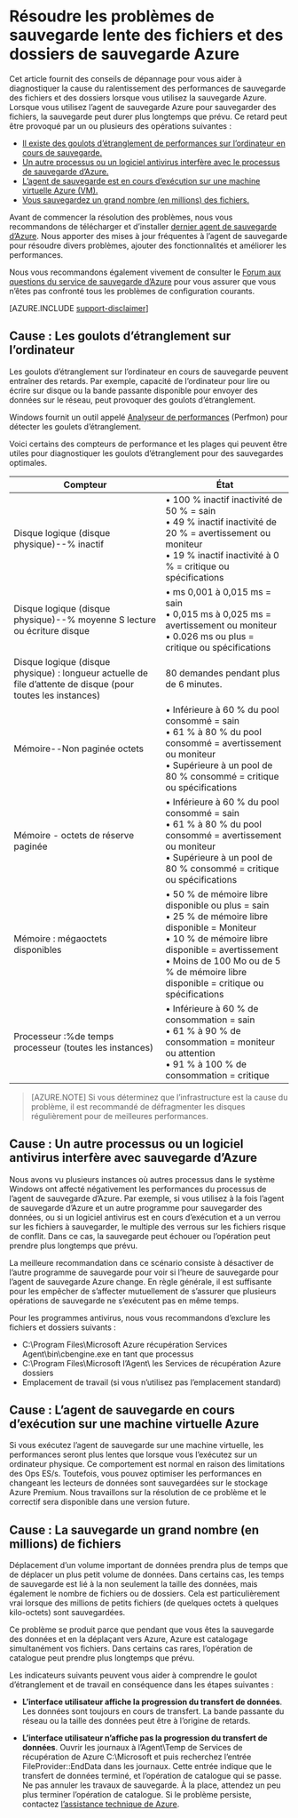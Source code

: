 <properties
   pageTitle="Résoudre les problèmes de sauvegarde lente des fichiers et des dossiers de sauvegarde Azure | Microsoft Azure"
   description="Fournit des conseils de dépannage pour vous aider à diagnostiquer la cause de problèmes de performances de sauvegarde de Azure"
   services="backup"
   documentationCenter=""
   authors="genlin"
   manager="jimpark"
   editor=""/>

<tags
    ms.service="backup"
    ms.workload="storage-backup-recovery"
    ms.tgt_pltfrm="na"
    ms.devlang="na"
    ms.topic="article"
    ms.date="10/13/2016"
    ms.author="genli"/>

# <a name="troubleshoot-slow-backup-of-files-and-folders-in-azure-backup"></a>Résoudre les problèmes de sauvegarde lente des fichiers et des dossiers de sauvegarde Azure

Cet article fournit des conseils de dépannage pour vous aider à diagnostiquer la cause du ralentissement des performances de sauvegarde des fichiers et des dossiers lorsque vous utilisez la sauvegarde Azure. Lorsque vous utilisez l’agent de sauvegarde Azure pour sauvegarder des fichiers, la sauvegarde peut durer plus longtemps que prévu. Ce retard peut être provoqué par un ou plusieurs des opérations suivantes :

-   [Il existe des goulots d’étranglement de performances sur l’ordinateur en cours de sauvegarde.](#cause1)
-   [Un autre processus ou un logiciel antivirus interfère avec le processus de sauvegarde d’Azure.](#cause2)
-   [L’agent de sauvegarde est en cours d’exécution sur une machine virtuelle Azure (VM).](#cause3)  
-   [Vous sauvegardez un grand nombre (en millions) des fichiers.](#cause4)

Avant de commencer la résolution des problèmes, nous vous recommandons de télécharger et d’installer [dernier agent de sauvegarde d’Azure](http://aka.ms/azurebackup_agent). Nous apporter des mises à jour fréquentes à l’agent de sauvegarde pour résoudre divers problèmes, ajouter des fonctionnalités et améliorer les performances.

Nous vous recommandons également vivement de consulter le [Forum aux questions du service de sauvegarde d’Azure](backup-azure-backup-faq.md) pour vous assurer que vous n’êtes pas confronté tous les problèmes de configuration courants.

[AZURE.INCLUDE [support-disclaimer](../../includes/support-disclaimer.md)]

<a id="cause1"></a>
## <a name="cause-performance-bottlenecks-on-the-computer"></a>Cause : Les goulots d’étranglement sur l’ordinateur

Les goulots d’étranglement sur l’ordinateur en cours de sauvegarde peuvent entraîner des retards. Par exemple, capacité de l’ordinateur pour lire ou écrire sur disque ou la bande passante disponible pour envoyer des données sur le réseau, peut provoquer des goulots d’étranglement.

Windows fournit un outil appelé [Analyseur de performances](https://technet.microsoft.com/magazine/2008.08.pulse.aspx) (Perfmon) pour détecter les goulets d’étranglement.

Voici certains des compteurs de performance et les plages qui peuvent être utiles pour diagnostiquer les goulots d’étranglement pour des sauvegardes optimales.

| Compteur  | État  |
|---|---|
|Disque logique (disque physique)--% inactif   | • 100 % inactif inactivité de 50 % = sain</br>• 49 % inactif inactivité de 20 % = avertissement ou moniteur</br>• 19 % inactif inactivité à 0 % = critique ou spécifications|
|  Disque logique (disque physique)--% moyenne S lecture ou écriture disque |  • ms 0,001 à 0,015 ms = sain</br>• 0,015 ms à 0,025 ms = avertissement ou moniteur</br>• 0.026 ms ou plus = critique ou spécifications|
|  Disque logique (disque physique) : longueur actuelle de file d’attente de disque (pour toutes les instances) | 80 demandes pendant plus de 6 minutes. |
| Mémoire--Non paginée octets|• Inférieure à 60 % du pool consommé = sain<br>• 61 % à 80 % du pool consommé = avertissement ou moniteur</br>• Supérieure à un pool de 80 % consommé = critique ou spécifications|
| Mémoire - octets de réserve paginée |• Inférieure à 60 % du pool consommé = sain</br>• 61 % à 80 % du pool consommé = avertissement ou moniteur</br>• Supérieure à un pool de 80 % consommé = critique ou spécifications|
| Mémoire : mégaoctets disponibles| • 50 % de mémoire libre disponible ou plus = sain</br>• 25 % de mémoire libre disponible = Moniteur</br>• 10 % de mémoire libre disponible = avertissement</br>• Moins de 100 Mo ou de 5 % de mémoire libre disponible = critique ou spécifications|
|Processeur :\%de temps processeur (toutes les instances)|• Inférieure à 60 % de consommation = sain</br>• 61 % à 90 % de consommation = moniteur ou attention</br>• 91 % à 100 % de consommation = critique|


> [AZURE.NOTE] Si vous déterminez que l’infrastructure est la cause du problème, il est recommandé de défragmenter les disques régulièrement pour de meilleures performances.

<a id="cause2"></a>
## <a name="cause-another-process-or-antivirus-software-interfering-with-azure-backup"></a>Cause : Un autre processus ou un logiciel antivirus interfère avec sauvegarde d’Azure

Nous avons vu plusieurs instances où autres processus dans le système Windows ont affecté négativement les performances du processus de l’agent de sauvegarde d’Azure. Par exemple, si vous utilisez à la fois l’agent de sauvegarde d’Azure et un autre programme pour sauvegarder des données, ou si un logiciel antivirus est en cours d’exécution et a un verrou sur les fichiers à sauvegarder, le multiple des verrous sur les fichiers risque de conflit. Dans ce cas, la sauvegarde peut échouer ou l’opération peut prendre plus longtemps que prévu.

La meilleure recommandation dans ce scénario consiste à désactiver de l’autre programme de sauvegarde pour voir si l’heure de sauvegarde pour l’agent de sauvegarde Azure change. En règle générale, il est suffisante pour les empêcher de s’affecter mutuellement de s’assurer que plusieurs opérations de sauvegarde ne s’exécutent pas en même temps.

Pour les programmes antivirus, nous vous recommandons d’exclure les fichiers et dossiers suivants :

- C:\Program Files\Microsoft Azure récupération Services Agent\bin\cbengine.exe en tant que processus
- C:\Program Files\Microsoft l’Agent\ les Services de récupération Azure dossiers
- Emplacement de travail (si vous n’utilisez pas l’emplacement standard)

<a id="cause3"></a>
## <a name="cause-backup-agent-running-on-an-azure-virtual-machine"></a>Cause : L’agent de sauvegarde en cours d’exécution sur une machine virtuelle Azure

Si vous exécutez l’agent de sauvegarde sur une machine virtuelle, les performances seront plus lentes que lorsque vous l’exécutez sur un ordinateur physique. Ce comportement est normal en raison des limitations des Ops ES/s.  Toutefois, vous pouvez optimiser les performances en changeant les lecteurs de données sont sauvegardées sur le stockage Azure Premium. Nous travaillons sur la résolution de ce problème et le correctif sera disponible dans une version future.

<a id="cause4"></a>
## <a name="cause-backing-up-a-large-number-millions-of-files"></a>Cause : La sauvegarde un grand nombre (en millions) de fichiers

Déplacement d’un volume important de données prendra plus de temps que de déplacer un plus petit volume de données. Dans certains cas, les temps de sauvegarde est lié à la non seulement la taille des données, mais également le nombre de fichiers ou de dossiers. Cela est particulièrement vrai lorsque des millions de petits fichiers (de quelques octets à quelques kilo-octets) sont sauvegardées.

Ce problème se produit parce que pendant que vous êtes la sauvegarde des données et en la déplaçant vers Azure, Azure est catalogage simultanément vos fichiers. Dans certains cas rares, l’opération de catalogue peut prendre plus longtemps que prévu.

Les indicateurs suivants peuvent vous aider à comprendre le goulot d’étranglement et de travail en conséquence dans les étapes suivantes :

- **L’interface utilisateur affiche la progression du transfert de données**. Les données sont toujours en cours de transfert. La bande passante du réseau ou la taille des données peut être à l’origine de retards.

- **L’interface utilisateur n’affiche pas la progression du transfert de données**. Ouvrir les journaux à l’Agent\Temp de Services de récupération de Azure C:\Microsoft et puis recherchez l’entrée FileProvider::EndData dans les journaux. Cette entrée indique que le transfert de données terminé, et l’opération de catalogue qui se passe. Ne pas annuler les travaux de sauvegarde. À la place, attendez un peu plus terminer l’opération de catalogue. Si le problème persiste, contactez [l’assistance technique de Azure](https://portal.azure.com/#create/Microsoft.Support).
